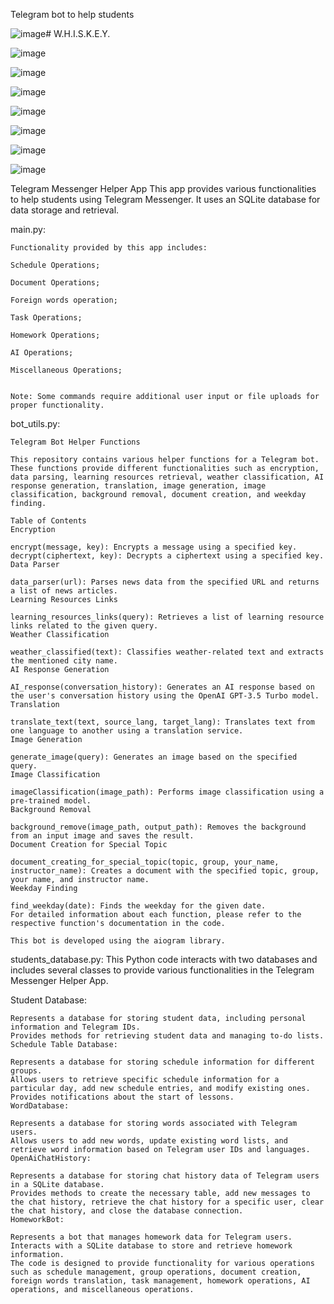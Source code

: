 Telegram bot to help students

![image](https://github.com/eagle218/W.H.I.S.K.E.Y./assets/113504886/7fe14841-0fb8-46c8-bd75-0dbd802e8c18)# W.H.I.S.K.E.Y.

![image](https://github.com/eagle218/W.H.I.S.K.E.Y./assets/113504886/88ea2a21-7b90-4b01-a058-fb9b9315950e)

![image](https://github.com/eagle218/W.H.I.S.K.E.Y./assets/113504886/978133a2-f6b5-4027-aa96-87dfba43fc1d)

![image](https://github.com/eagle218/W.H.I.S.K.E.Y./assets/113504886/233255af-b6bb-4313-b102-339209411050)

![image](https://github.com/eagle218/W.H.I.S.K.E.Y./assets/113504886/43acae07-9b68-4258-bb9c-4fb95dfa510d)

![image](https://github.com/eagle218/W.H.I.S.K.E.Y./assets/113504886/e2047648-af4a-40de-ae1d-be553c76b820)

![image](https://github.com/eagle218/W.H.I.S.K.E.Y./assets/113504886/c3e133e4-45ff-4f70-a964-3380058f9b97)

![image](https://github.com/eagle218/W.H.I.S.K.E.Y./assets/113504886/54ef07e3-fa1e-4232-be1a-beafbbb93ad1)

Telegram Messenger Helper App
This app provides various functionalities to help students using Telegram Messenger. It uses an SQLite database for data storage and retrieval.

main.py:

    Functionality provided by this app includes:

    Schedule Operations;

    Document Operations;

    Foreign words operation;

    Task Operations;

    Homework Operations;

    AI Operations;

    Miscellaneous Operations;


    Note: Some commands require additional user input or file uploads for proper functionality.


bot_utils.py:

    Telegram Bot Helper Functions

    This repository contains various helper functions for a Telegram bot. These functions provide different functionalities such as encryption, data parsing, learning resources retrieval, weather classification, AI response generation, translation, image generation, image classification, background removal, document creation, and weekday finding.

    Table of Contents
    Encryption

    encrypt(message, key): Encrypts a message using a specified key.
    decrypt(ciphertext, key): Decrypts a ciphertext using a specified key.
    Data Parser

    data_parser(url): Parses news data from the specified URL and returns a list of news articles.
    Learning Resources Links

    learning_resources_links(query): Retrieves a list of learning resource links related to the given query.
    Weather Classification

    weather_classified(text): Classifies weather-related text and extracts the mentioned city name.
    AI Response Generation

    AI_response(conversation_history): Generates an AI response based on the user's conversation history using the OpenAI GPT-3.5 Turbo model.
    Translation

    translate_text(text, source_lang, target_lang): Translates text from one language to another using a translation service.
    Image Generation

    generate_image(query): Generates an image based on the specified query.
    Image Classification

    imageClassification(image_path): Performs image classification using a pre-trained model.
    Background Removal

    background_remove(image_path, output_path): Removes the background from an input image and saves the result.
    Document Creation for Special Topic

    document_creating_for_special_topic(topic, group, your_name, instructor_name): Creates a document with the specified topic, group, your name, and instructor name.
    Weekday Finding

    find_weekday(date): Finds the weekday for the given date.
    For detailed information about each function, please refer to the respective function's documentation in the code.

    This bot is developed using the aiogram library.




students_database.py:
This Python code interacts with two databases and includes several classes to provide various functionalities in the Telegram Messenger Helper App.

Student Database:

    Represents a database for storing student data, including personal information and Telegram IDs.
    Provides methods for retrieving student data and managing to-do lists.
    Schedule Table Database:

    Represents a database for storing schedule information for different groups.
    Allows users to retrieve specific schedule information for a particular day, add new schedule entries, and modify existing ones.
    Provides notifications about the start of lessons.
    WordDatabase:

    Represents a database for storing words associated with Telegram users.
    Allows users to add new words, update existing word lists, and retrieve word information based on Telegram user IDs and languages.
    OpenAiChatHistory:

    Represents a database for storing chat history data of Telegram users in a SQLite database.
    Provides methods to create the necessary table, add new messages to the chat history, retrieve the chat history for a specific user, clear the chat history, and close the database connection.
    HomeworkBot:

    Represents a bot that manages homework data for Telegram users.
    Interacts with a SQLite database to store and retrieve homework information.
    The code is designed to provide functionality for various operations such as schedule management, group operations, document creation, foreign words translation, task management, homework operations, AI operations, and miscellaneous operations.
